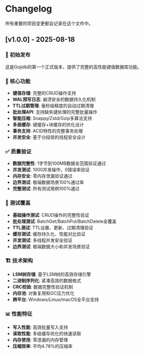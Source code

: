 # Changelog

所有重要的项目变更都会记录在这个文件中。

## [v1.0.0] - 2025-08-18

### 🎉 初始发布

这是Gojidb的第一个正式版本，提供了完整的高性能键值数据库功能。

### 🚀 核心功能
- **键值存储**: 完整的CRUD操作支持
- **WAL预写日志**: 崩溃安全的数据持久化机制
- **TTL过期管理**: 毫秒级精度的自动过期清理
- **批处理API**: 支持缺失键处理的完整批量操作
- **智能压缩**: Snappy/Zstd/Gzip多算法支持
- **多层缓存**: 键缓存+块缓存的优化设计
- **事务支持**: ACID特性的完整事务处理
- **并发安全**: 基于分段锁的线程安全设计

### ✅ 质量验证
- **数据完整性**: 1字节到100MB数据全范围验证通过
- **并发测试**: 1000并发操作，0错误率验证
- **内存安全**: 零内存泄漏验证通过
- **边界测试**: 极端数据场景100%通过率
- **完整测试**: 所有测试用例100%通过

### 🧪 测试覆盖
- **基础操作测试**: CRUD操作的完整性验证
- **批处理测试**: BatchGet/BatchPut/BatchDelete全覆盖
- **TTL测试**: TTL设置、更新、过期清理验证
- **缓存测试**: 缓存持久化、性能对比验证
- **并发测试**: 多线程并发安全验证
- **边界测试**: 极端数据大小和并发场景验证

### 🏗️ 技术架构
- **LSM树存储**: 基于LSM树的高效存储引擎
- **二进制序列化**: 紧凑高效的数据格式
- **CRC校验**: 数据完整性验证机制
- **内存池**: 对象复用和GC压力优化
- **跨平台**: Windows/Linux/macOS全平台支持

### 📊 性能特征
- **写入性能**: 高效批量写入支持
- **读取性能**: 多级缓存优化的快速读取
- **内存使用**: 零泄漏的内存管理
- **压缩效率**: 平均4.78%的压缩率
